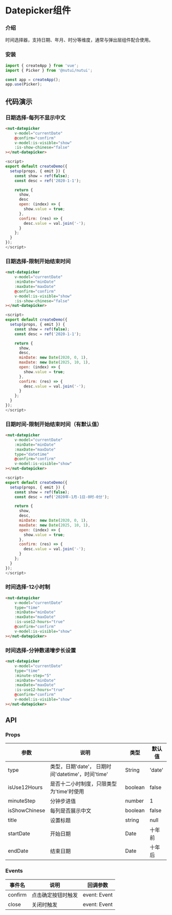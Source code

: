 #  Datepicker组件

### 介绍
    
时间选择器，支持日期、年月、时分等维度，通常与弹出层组件配合使用。
    
### 安装
    
```javascript
import { createApp } from 'vue';
import { Picker } from '@nutui/nutui';

const app = createApp();
app.use(Picker);
```
    
## 代码演示
    
### 日期选择-每列不显示中文
```html
<nut-datepicker
    v-model="currentDate"
    @confirm="confirm"
    v-model:is-visible="show"
    :is-show-chinese="false"
></nut-datepicker> 
```
```javascript
<script>
export default createDemo({
  setup(props, { emit }) {
    const show = ref(false);
    const desc = ref('2020-1-1');

    return {
      show,
      desc
      open: (index) => {
        show.value = true;
      },
      confirm: (res) => {
        desc.value = val.join('-');
      }
    };
  }
});
</script>
```
### 日期选择-限制开始结束时间
```html
<nut-datepicker
    v-model="currentDate"
    :minDate="minDate"
    :maxDate="maxDate"
    @confirm="confirm"
    v-model:is-visible="show"
    :is-show-chinese="false"
></nut-datepicker> 
```
```javascript
<script>
export default createDemo({
  setup(props, { emit }) {
    const show = ref(false);
    const desc = ref('2020-1-1');

    return {
      show,
      desc,
      minDate: new Date(2020, 0, 1),
      maxDate: new Date(2025, 10, 1),
      open: (index) => {
        show.value = true;
      },
      confirm: (res) => {
        desc.value = val.join('-');
      }
    };
  }
});
</script>
```
### 日期时间-限制开始结束时间（有默认值）
```html
<nut-datepicker
    v-model="currentDate"
    :minDate="minDate"
    :maxDate="maxDate"
    type="datetime"
    @confirm="confirm"
    v-model:is-visible="show" 
></nut-datepicker> 
```
```javascript
<script>
export default createDemo({
  setup(props, { emit }) {
    const show = ref(false);
    const desc = ref('2020年-1月-1日-0时-0分');

    return {
      show,
      desc,
      minDate: new Date(2020, 0, 1),
      maxDate: new Date(2025, 10, 1),
      open: (index) => {
        show.value = true;
      },
      confirm: (res) => {
        desc.value = val.join('-');
      }
    };
  }
});
</script>
```
### 时间选择-12小时制
```html
<nut-datepicker
    v-model="currentDate"
    type="time"
    :minDate="minDate"
    :maxDate="maxDate"
    :is-use12-hours="true"
    @confirm="confirm"
    v-model:is-visible="show"
></nut-datepicker>
``` 
### 时间选择-分钟数递增步长设置
```html
<nut-datepicker
    v-model="currentDate"
    type="time"
    :minute-step="5"
    :minDate="minDate"
    :maxDate="maxDate"
    :is-use12-hours="true"
    @confirm="confirm"
    v-model:is-visible="show"
></nut-datepicker>
```  

## API
    
### Props
    
| 参数         | 说明                             | 类型   | 默认值           |
|--------------|----------------------------------|--------|------------------|
|  type        |    类型，日期'date'， 日期时间'datetime'，时间'time'            | String |'date'               |isVisible     |     是否可见    |  Boolean    | boolean | false  |
|     isUse12Hours     | 是否十二小时制度，只限类型为'time'时使用 | boolean | false              |
| minuteStep | 分钟步进值  | number | 1 |
|   isShowChinese        |       每列是否展示中文 | boolean | false           |
|   title | 设置标题 | string | null |
|   startDate | 开始日期 | Date | 十年前 |
|   endDate | 结束日期 | Date | 十年后 |



### Events
    
| 事件名 | 说明           | 回调参数     |
|--------|----------------|--------------|
| confirm  | 点击确定按钮时触发 | event: Event |
| close  | 关闭时触发 | event: Event |